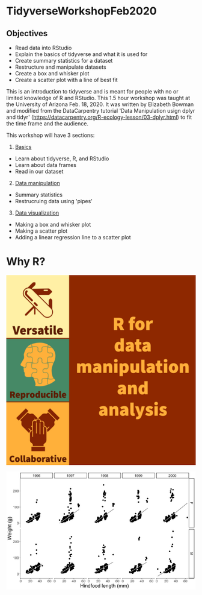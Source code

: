 # TidyverseWorkshopFeb2020

## Objectives
  * Read data into RStudio
  * Explain the basics of tidyverse and what it is used for
  * Create summary statistics for a dataset
  * Restructure and manipulate datasets
  * Create a box and whisker plot
  * Create a scatter plot with a line of best fit

This is an introduction to tidyverse and is meant for people with no or limited knowledge of R and RStudio. This 1.5 hour workshop was taught at the University of Arizona Feb. 18, 2020. It was written by Elizabeth Bowman and modified from the DataCarpentry tutorial 'Data Manipulation usign dplyr and tidyr' (https://datacarpentry.org/R-ecology-lesson/03-dplyr.html) to fit the time frame and the audience.

This workshop will have 3 sections:
1. [Basics](01_Basics.Rmd)
  * Learn about tidyverse, R, and RStudio
  * Learn about data frames
  * Read in our dataset
  
2. [Data manipulation](02_Data_manipulation.Rmd)
  * Summary statistics
  * Restrucruing data using 'pipes'
    
3. [Data visualization](03_Data_visualization.Rmd)
  * Making a box and whisker plot
  * Making a scatter plot
  * Adding a linear regression line to a scatter plot

# Why R?

![](Figures/IntroWelcome.jpg)

![](Figures/SexYear.jpeg)
